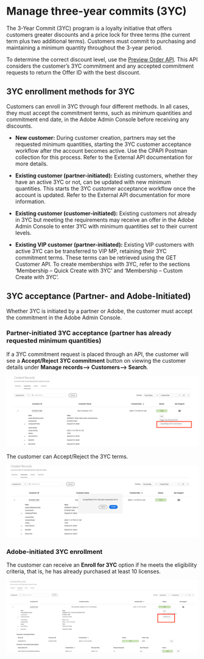# Manage three-year commits (3YC)

The 3-Year Commit (3YC) program is a loyalty initiative that offers customers greater discounts and a price lock for three terms (the current term plus two additional terms). Customers must commit to purchasing and maintaining a minimum quantity throughout the 3-year period.

To determine the correct discount level, use the [Preview Order API](/src/pages/docs/migration/preview_offers.md). This API considers the customer’s 3YC commitment and any accepted commitment requests to return the Offer ID with the best discount.

## 3YC enrollment methods for 3YC

Customers can enroll in 3YC through four different methods. In all cases, they must accept the commitment terms, such as minimum quantities and commitment end date, in the Adobe Admin Console before receiving any discounts.

- **New customer:** During customer creation, partners  may set the requested minimum quantities, starting the 3YC customer acceptance workflow after the account becomes active. Use the CPAPI Postman collection for this process. Refer to the External API documentation for more details.

- **Existing customer (partner-initiated):** Existing customers, whether they have an active 3YC or not, can be updated with new minimum quantities. This starts the 3YC customer acceptance workflow once the account is updated. Refer to the External API documentation for more information.
- **Existing customer (customer-initiated):** Existing customers not already in 3YC but meeting the requirements may receive an offer in the Adobe Admin Console to enter 3YC with minimum quantities set to their current levels.
- **Existing VIP customer (partner-initiated):** Existing VIP customers with active 3YC can be transferred to VIP MP, retaining their 3YC commitment terms. These terms can be retrieved using the GET Customer API. To create memberships with 3YC, refer to the sections ‘Membership – Quick Create with 3YC’ and ‘Membership – Custom Create with 3YC’.

## 3YC acceptance (Partner- and Adobe-Initiated)

Whether 3YC is initiated by a partner or Adobe, the customer must accept the commitment in the Adobe Admin Console.

### Partner-initiated 3YC acceptance (partner has already requested minimum quantities)

If a 3YC commitment request is placed through an API, the customer will see a **Accept/Reject 3YC commitment** button on viewing the customer details under **Manage records--> Customers--> Search**.

![Accept/Reject 3YC commitment terms from Sandbox Portal - 1](../image/3yc_1.png)

The customer can Accept/Reject the 3YC terms.

![Accept/Reject 3YC commitment terms from Sandbox Portal - 2](../image/3yc_2.png)

### Adobe-initiated 3YC enrollment

The customer can receive an **Enroll for 3YC** option if he meets the eligibility criteria, that is, he has already purchased at least 10 licenses.

![Accept/Reject 3YC commitment terms from Sandbox Portal - 2](../image/3yc_3.png)
